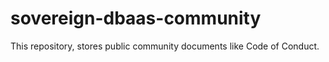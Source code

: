 # sovereign-dbaas-community
This repository, stores public community documents like Code of Conduct. 

